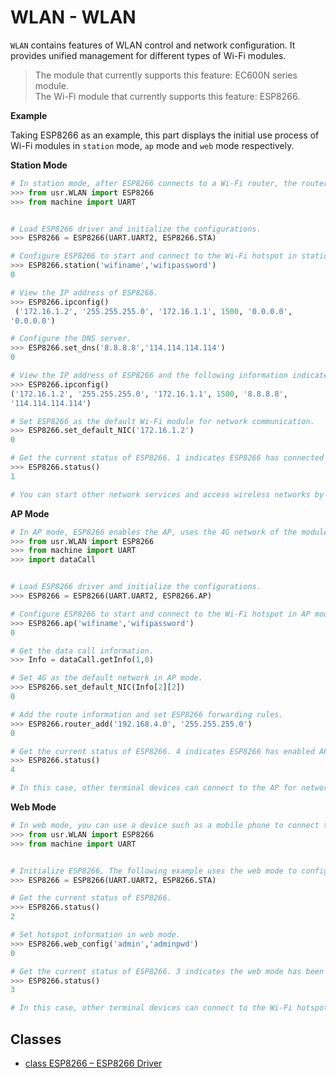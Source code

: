 
# WLAN - WLAN

`WLAN` contains features of WLAN control and network configuration. It provides unified management for different types of Wi-Fi modules.

> The module that currently supports this feature: EC600N series module.<br>The Wi-Fi module that currently supports this feature: ESP8266.

**Example**

Taking ESP8266 as an example, this part displays the initial use process of Wi-Fi modules in `station` mode, `ap` mode and `web` mode respectively.

**Station Mode**

```python
# In station mode, after ESP8266 connects to a Wi-Fi router, the router allocates an IP address and other information to enable the module to connect to the external network through ESP8266.
>>> from usr.WLAN import ESP8266
>>> from machine import UART


# Load ESP8266 driver and initialize the configurations.
>>> ESP8266 = ESP8266(UART.UART2, ESP8266.STA)

# Configure ESP8266 to start and connect to the Wi-Fi hotspot in station mode.
>>> ESP8266.station('wifiname','wifipassword')
0

# View the IP address of ESP8266.
>>> ESP8266.ipconfig()
 ('172.16.1.2', '255.255.255.0', '172.16.1.1', 1500, '0.0.0.0',
'0.0.0.0')

# Configure the DNS server.
>>> ESP8266.set_dns('8.8.8.8','114.114.114.114')
0

# View the IP address of ESP8266 and the following information indicates the DNS server has been configured successfully.
>>> ESP8266.ipconfig()
('172.16.1.2', '255.255.255.0', '172.16.1.1', 1500, '8.8.8.8',
'114.114.114.114')

# Set ESP8266 as the default Wi-Fi module for network communication.
>>> ESP8266.set_default_NIC('172.16.1.2')
0

# Get the current status of ESP8266. 1 indicates ESP8266 has connected to the Wi-Fi router, while 2 indicates ESP8266 has not connected to the Wi-Fi router.
>>> ESP8266.status()
1

# You can start other network services and access wireless networks by ESP8266.
```



**AP Mode**

```python
# In AP mode, ESP8266 enables the AP, uses the 4G network of the module to connect to the external network, and assigns IP addresses to terminals connected to the hotspot. Then other terminals can connect to the external network.
>>> from usr.WLAN import ESP8266
>>> from machine import UART
>>> import dataCall


# Load ESP8266 driver and initialize the configurations.
>>> ESP8266 = ESP8266(UART.UART2, ESP8266.AP)

# Configure ESP8266 to start and connect to the Wi-Fi hotspot in AP mode.
>>> ESP8266.ap('wifiname','wifipassword')
0

# Get the data call information.
>>> Info = dataCall.getInfo(1,0)

# Set 4G as the default network in AP mode.
>>> ESP8266.set_default_NIC(Info[2][2])
0

# Add the route information and set ESP8266 forwarding rules.
>>> ESP8266.router_add('192.168.4.0', '255.255.255.0')
0

# Get the current status of ESP8266. 4 indicates ESP8266 has enabled AP mode.
>>> ESP8266.status()
4

# In this case, other terminal devices can connect to the AP for network access.
```



**Web Mode**

```python
# In web mode, you can use a device such as a mobile phone to connect to the Wi-Fi hotspot of ESP8266, access the web page of a browser, and configure the network information of ESP8266.
>>> from usr.WLAN import ESP8266
>>> from machine import UART


# Initialize ESP8266. The following example uses the web mode to configure the station mode. If you use the web mode to configure AP mode, set the mode field to ESP8266.AP.
>>> ESP8266 = ESP8266(UART.UART2, ESP8266.STA)

# Get the current status of ESP8266.
>>> ESP8266.status()
2

# Set hotspot information in web mode.
>>> ESP8266.web_config('admin','adminpwd')
0

# Get the current status of ESP8266. 3 indicates the web mode has been enabled and the module can access the web mode.
>>> ESP8266.status()
3

# In this case, other terminal devices can connect to the Wi-Fi hotspot for network access. Log in to the web page (192.168.4.1) to configure the network.
```


## Classes
- [class ESP8266 – ESP8266 Driver](./WLAN.ESP8266.md)